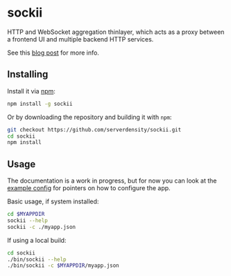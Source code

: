 # sockii

HTTP and WebSocket aggregation thinlayer, which acts as a proxy between a frontend UI and multiple backend HTTP services.

See this [blog post](http://blog.serverdensity.com/introducing-sockii-http-and-websocket-aggregator/) for more info.

## Installing

Install it via [npm](https://npmjs.org/):

```bash
npm install -g sockii
```

Or by downloading the repository and building it with `npm`:

```bash
git checkout https://github.com/serverdensity/sockii.git
cd sockii
npm install
```

## Usage

The documentation is a work in progress, but for now you can look at the [example config](config/example.json) for pointers on how to configure the app.

Basic usage, if system installed:

```bash
cd $MYAPPDIR
sockii --help
sockii -c ./myapp.json
```

If using a local build:

```bash
cd sockii
./bin/sockii --help
./bin/sockii -c $MYAPPDIR/myapp.json
```
